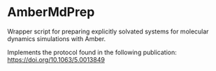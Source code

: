 # AmberMdPrep
Wrapper script for preparing explicitly solvated systems for molecular dynamics simulations with Amber.

Implements the protocol found in the following publication: https://doi.org/10.1063/5.0013849
